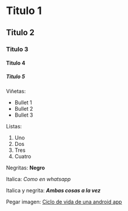 # Titulo 1
## Titulo 2
### Titulo 3
#### Titulo 4
##### Titulo 5

Viñetas:
* Bullet 1
* Bullet 2
* Bullet 3

Listas:
1. Uno
2. Dos
3. Tres
4. Cuatro

Negritas:
**Negro**

Italica:
_Como en whatsapp_

Italica y negrita:
***Ambas cosas a la vez***

Pegar imagen:
[Ciclo de vida de una android app](https://www.google.com/url?sa=i&url=https%3A%2F%2Fwww.youtube.com%2Fwatch%3Fv%3D12aTC3CAGKA&psig=AOvVaw1bjXI0vZgmlipCV65nliwD&ust=1728174322211000&source=images&cd=vfe&opi=89978449&ved=0CBQQjRxqFwoTCKjo35b99YgDFQAAAAAdAAAAABAE)
